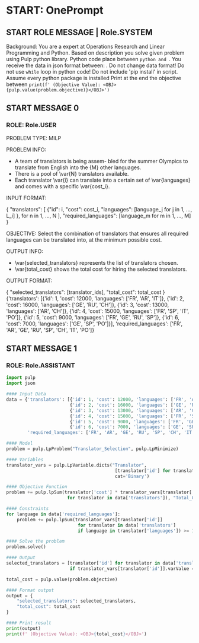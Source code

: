 # START: OnePrompt 
## START ROLE MESSAGE | Role.SYSTEM 
Background: You are a expert at Operations Research and Linear Programming and Python. Based on description you solve given problem using Pulp python library. Python code place between ```python and ```. You receive the data in json format between: <DATA></DATA>. Do not change data format! Do not use `while` loop in python code! Do not include 'pip install' in script. Assume every python package is installed Print at the end the objective between <OBJ></OBJ> `print(f' (Objective Value): <OBJ>{pulp.value(problem.objective)}</OBJ>')`  
## START MESSAGE 0 
### ROLE: Role.USER
<DESCRIPTION>
PROBLEM TYPE: MILP

PROBLEM INFO:

- A team of translators is being assem- bled for the summer Olympics to translate from English into the \{M} other languages.
- There is a pool of \var{N} translators available.
- Each translator \var{i} can translate into a certain set of \var{languages} and comes with a specific \var{cost_i}.

INPUT FORMAT: 

{
"translators": [
        {"id": i, 
         "cost": cost_i,
         "languages": [language_j for j in 1, ..., L_i]
        },
        for n in 1, ..., N
    ],
    "required_languages": [language_m for m in 1, ..., M]
}

OBJECTIVE: Select the combination of translators that ensures all required languages can be translated into, at the minimum possible cost.

OUTPUT INFO:

- \var{selected_translators} represents the list of translators chosen.
- \var{total_cost} shows the total cost for hiring the selected translators.

OUTPUT FORMAT:

{
    "selected_translators": [translator_ids],
    "total_cost": total_cost
}
</DESCRIPTION>
<DATA>
{'translators': [{'id': 1, 'cost': 12000, 'languages': ['FR', 'AR', 'IT']}, {'id': 2, 'cost': 16000, 'languages': ['GE', 'RU', 'CH']}, {'id': 3, 'cost': 13000, 'languages': ['AR', 'CH']}, {'id': 4, 'cost': 15000, 'languages': ['FR', 'SP', 'IT', 'PO']}, {'id': 5, 'cost': 9000, 'languages': ['FR', 'GE', 'RU', 'SP']}, {'id': 6, 'cost': 7000, 'languages': ['GE', 'SP', 'PO']}], 'required_languages': ['FR', 'AR', 'GE', 'RU', 'SP', 'CH', 'IT', 'PO']}</DATA>


## START MESSAGE 1 
### ROLE: Role.ASSISTANT
```python
import pulp
import json

#### Input Data
data = {'translators': [{'id': 1, 'cost': 12000, 'languages': ['FR', 'AR', 'IT']}, 
                        {'id': 2, 'cost': 16000, 'languages': ['GE', 'RU', 'CH']}, 
                        {'id': 3, 'cost': 13000, 'languages': ['AR', 'CH']}, 
                        {'id': 4, 'cost': 15000, 'languages': ['FR', 'SP', 'IT', 'PO']}, 
                        {'id': 5, 'cost': 9000, 'languages': ['FR', 'GE', 'RU', 'SP']}, 
                        {'id': 6, 'cost': 7000, 'languages': ['GE', 'SP', 'PO']}], 
        'required_languages': ['FR', 'AR', 'GE', 'RU', 'SP', 'CH', 'IT', 'PO']}

#### Model
problem = pulp.LpProblem("Translator_Selection", pulp.LpMinimize)

#### Variables
translator_vars = pulp.LpVariable.dicts("Translator", 
                                         [translator['id'] for translator in data['translators']], 
                                         cat='Binary')

#### Objective Function
problem += pulp.lpSum(translator['cost'] * translator_vars[translator['id']] 
                       for translator in data['translators']), "Total_Cost"

#### Constraints
for language in data['required_languages']:
    problem += pulp.lpSum(translator_vars[translator['id']] 
                           for translator in data['translators'] 
                           if language in translator['languages']) >= 1, f"Cover_{language}"

#### Solve the problem
problem.solve()

#### Output
selected_translators = [translator['id'] for translator in data['translators'] 
                        if translator_vars[translator['id']].varValue == 1]

total_cost = pulp.value(problem.objective)

#### Format output
output = {
    "selected_translators": selected_translators,
    "total_cost": total_cost
}

#### Print result
print(output)
print(f' (Objective Value): <OBJ>{total_cost}</OBJ>')
```

